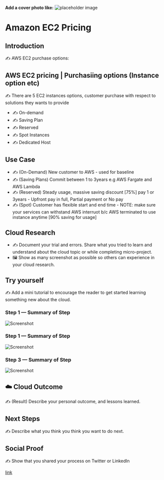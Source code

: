 **Add a cover photo like:**
![placeholder image](https://via.placeholder.com/1200x600)

# Amazon EC2 Pricing

## Introduction

✍️ AWS EC2 purchase options:

## AWS EC2 pricing | Purchasiing options (Instance option etc)

✍️ There are 5 EC2 instances options, customer purchase with respect to solutions they wants to provide

- ✍️ On-demand
- ✍ Saving Plan
- ✍️ Reserved
- ✍️ Spot Instances
- ✍️ Dedicated Host

## Use Case

- ✍️ (On-Demand) New customer to AWS - used for baseline
- ✍️ (Saving Plans) Commit between 1 to 3years e.g AWS Fargate and AWS Lambda
- ✍️ (Reserved) Steady usage, massive saving discount [75%] pay 1 or 3years - Upfront pay in full, Partial payment or No pay
- ✍️ (Spot) Customer has flexible start and end time - NOTE: make sure your services can withstand AWS interruot  b/c AWS terminated to use instance anytime [90% saving for usage]

## Cloud Research

- ✍️ Document your trial and errors. Share what you tried to learn and understand about the cloud topic or while completing micro-project.
- 🖼️ Show as many screenshot as possible so others can experience in your cloud research.

## Try yourself

✍️ Add a mini tutorial to encourage the reader to get started learning something new about the cloud.

### Step 1 — Summary of Step

![Screenshot](https://via.placeholder.com/500x300)

### Step 1 — Summary of Step

![Screenshot](https://via.placeholder.com/500x300)

### Step 3 — Summary of Step

![Screenshot](https://via.placeholder.com/500x300)

## ☁️ Cloud Outcome

✍️ (Result) Describe your personal outcome, and lessons learned.

## Next Steps

✍️ Describe what you think you think you want to do next.

## Social Proof

✍️ Show that you shared your process on Twitter or LinkedIn

[link](link)
